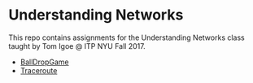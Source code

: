 # Understanding Networks

This repo contains assignments for the Understanding Networks class taught by Tom Igoe @ ITP NYU Fall 2017.

- [BallDropGame](/BallDropGame)
- [Traceroute](/Traceroute)